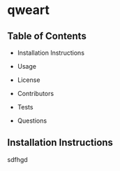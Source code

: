 
# qweart

## Table of Contents

* Installation Instructions

* Usage

* License

* Contributors

* Tests

* Questions
    
## Installation Instructions

sdfhgd

## 
